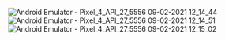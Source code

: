 ![Android Emulator - Pixel_4_API_27_5556 09-02-2021 12_14_44](https://user-images.githubusercontent.com/76491642/107325867-86aa9480-6ad0-11eb-8f94-49aefbaf9408.png)    
![Android Emulator - Pixel_4_API_27_5556 09-02-2021 12_14_51](https://user-images.githubusercontent.com/76491642/107325884-8c07df00-6ad0-11eb-948d-8947b5dfacd8.png)   ![Android Emulator - Pixel_4_API_27_5556 09-02-2021 12_15_02](https://user-images.githubusercontent.com/76491642/107325892-8f9b6600-6ad0-11eb-8aae-ee7af4871aec.png)
